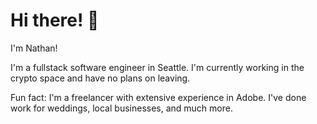 # Hi there! 👋

I'm Nathan!

I'm a fullstack software engineer in Seattle. I'm currently working in the crypto space and have no plans on leaving.

Fun fact: I'm a freelancer with extensive experience in Adobe. I've done work for weddings, local businesses, and much more.

<!--
**hellonathanchung/hellonathanchung** is a ✨ _special_ ✨ repository because its `README.md` (this file) appears on your GitHub profile.


- 🔭 I’m currently working on a b
- 🌱 I’m currently learning ...
- 👯 I’m looking to collaborate on ...
- 🤔 I’m looking for help with ...
- 💬 Ask me about ...
- 📫 How to reach me: ...
- 😄 Pronouns: ...
- ⚡ Fun fact: ...
-->
